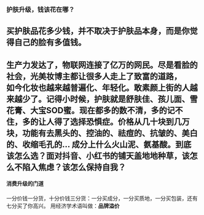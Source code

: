 ### 护肤升级，钱该花在哪？
买护肤品花多少钱，并不取决于护肤品本身，而是你觉得自己的脸有多值钱。
---
生产力发达了，物联网连接了亿万的网民。尽是看脸的社会，光美妆博主都让很多人走上了致富的道路，   
如今化妆也越来越普遍化、年轻化。敢素颜上街的人越来越少了。记得小时候，护肤就是舒肤佳、孩儿面、雪花膏、大宝SOD蜜。现在都多的数不清，多的记不住，多的让人得了选择恐惧症。价格从几十块到几万块，功能有去黑头的、控油的、祛痘的、抗皱的、美白的、收缩毛孔的... 成分上什么火山泥、氨基酸。到底该怎么选？面对抖音、小红书的铺天盖地地种草，该怎么不陷入焦虑？该怎么保持自我？
---
#### 消费升级的门道
一分价钱一分货，十分价钱三分货：一分买成分，一分买质地，一分买包装，还有七分买了你高兴。 用经济学术语叫做：**品牌溢价**

